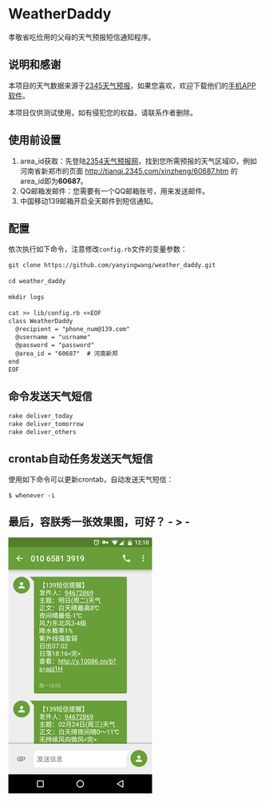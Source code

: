 # WeatherDaddy
孝敬省吃俭用的父母的天气预报短信通知程序。



## 说明和感谢

本项目的天气数据来源于[2345天气预报](http://tianqi.2345.com/)，如果您喜欢，欢迎下载他们的[手机APP软件](http://tianqi.2345.com/tianqiapp/)。

本项目仅供测试使用，如有侵犯您的权益，请联系作者删除。



## 使用前设置

1. area_id获取：先登陆[2354天气预报网](http://tianqi.2345.com/)，找到您所需预报的天气区域ID，例如河南省新郑市的页面 http://tianqi.2345.com/xinzheng/60687.htm 的area_id即为**60687**。
2. QQ邮箱发邮件：您需要有一个QQ邮箱账号，用来发送邮件。
3. 中国移动139邮箱开启全天邮件到短信通知。


## 配置

依次执行如下命令，注意修改`config.rb`文件的变量参数：

```shell
git clone https://github.com/yanyingwang/weather_daddy.git

cd weather_daddy

mkdir logs

cat >> lib/config.rb <<EOF
class WeatherDaddy
  @recipient = "phone_num@139.com"
  @username = "usrname"
  @password = "password"
  @area_id = "60687"  # 河南新郑
end
EOF
```

## 命令发送天气短信
```shell
rake deliver_today
rake deliver_tomorrow
rake deliver_others
```


## crontab自动任务发送天气短信

使用如下命令可以更新crontab，自动发送天气短信：

    $ whenever -i



##  最后，容朕秀一张效果图，可好？ - > -
![list](https://raw.githubusercontent.com/yanyingwang/weather_daddy/master/screenshots/1.png)
